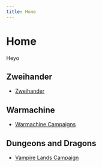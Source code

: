 ```yaml
---
title: Home
---
```


# Home

Heyo

## Zweihander
* [Zweihander](zweihander)

## Warmachine
* [Warmachine Campaigns](wm)

## Dungeons and Dragons
* [Vampire Lands Campaign](4e)